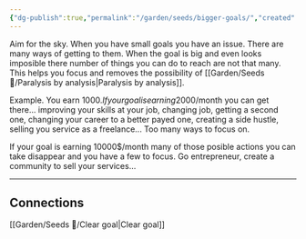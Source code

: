 ```yaml
---
{"dg-publish":true,"permalink":"/garden/seeds/bigger-goals/","created":"2025-03-25T07:30:49.079+01:00","updated":"2025-03-25T07:47:12.267+01:00"}
---
```


Aim for the sky. When you have small goals you have an issue. There are many ways of getting to them. 
When the goal is big and even looks imposible there number of things you can do to reach are not that many. This helps you focus and removes the possibility of [[Garden/Seeds 🌱/Paralysis by analysis\|Paralysis by analysis]].

Example.
You earn 1000$.
If your goal is earning 2000$/month you can get there... improving your skills at your job, changing job, getting a second one, changing your career to a better payed one, creating a side hustle, selling you service as a freelance... Too many ways to focus on.

If your goal is earning 10000$/month many of those posible actions you can take disappear and you have a few to focus. Go entrepreneur, create a community to sell your services...

---

## Connections

[[Garden/Seeds 🌱/Clear goal\|Clear goal]]